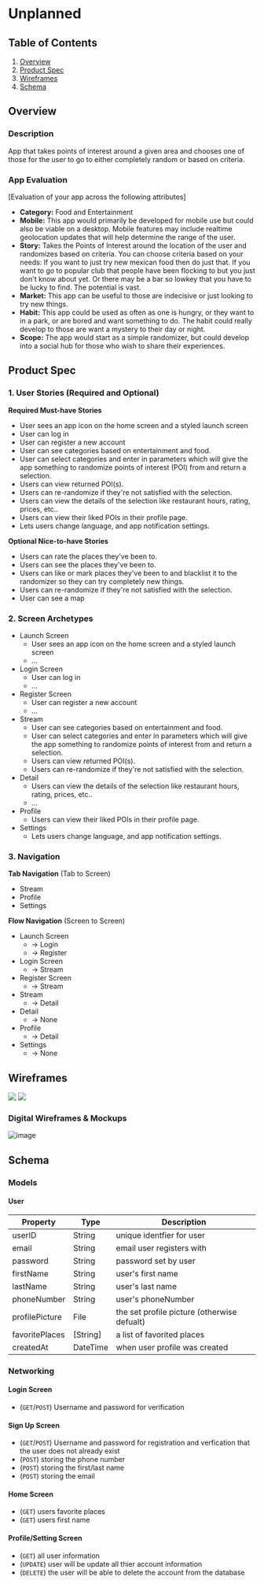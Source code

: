 # Unplanned

## Table of Contents
1. [Overview](#Overview)
1. [Product Spec](#Product-Spec)
1. [Wireframes](#Wireframes)
2. [Schema](#Schema)

## Overview[]()
### Description
App that takes points of interest around a given area and chooses one of those for the user to go to either completely random or based on criteria. 

### App Evaluation
[Evaluation of your app across the following attributes]
- **Category:** Food and Entertainment
- **Mobile:** This app would primarily be developed for mobile use but could also be viable on a desktop. Mobile features may include realtime geolocation updates that will help determine the range of the user. 
- **Story:** Takes the Points of Interest around the location of the user and randomizes based on criteria. You can choose criteria based on your needs: If you want to just try new mexican food then do just that. If you want to go to popular club that people have been flocking to but you just don't know about yet. Or there may be a bar so lowkey that you have to be lucky to find. The potential is vast. 
- **Market:** This app can be useful to those are indecisive or just looking to try new things. 
- **Habit:** This app could be used as often as one is hungry, or they want to in a park, or are bored and want something to do. The habit could really develop to those are want a mystery to their day or night.
- **Scope:** The app would start as a simple randomizer, but could develop into a social hub for those who wish to share their experiences. 

## Product Spec

### 1. User Stories (Required and Optional)

**Required Must-have Stories**
* User sees an app icon on the home screen and a styled launch screen
* User can log in 
* User can register a new account
* User can see categories based on entertainment and food. 
* User can select categories and enter in parameters which will give the app something to randomize points of interest (POI) from and return a selection. 
* Users can view returned POI(s).
* Users can re-randomize if they're not satisfied with the selection.
* Users can view the details of the selection like restaurant hours, rating, prices, etc..
* Users can view their liked POIs in their profile page. 
* Lets users change language, and app notification settings.


**Optional Nice-to-have Stories**

* Users can rate the places they've been to.
* Users can see the places they've been to. 
* Users can like or mark places they've been to and blacklist it to the randomizer so they can try completely new things.
* Users can re-randomize if they're not satisfied with the selection.
* User can see a map


### 2. Screen Archetypes

* Launch Screen
   * User sees an app icon on the home screen and a styled launch screen
   * ...
* Login Screen
   * User can log in 
   * ...
* Register Screen
   * User can register a new account
   * ...
* Stream
   * User can see categories based on entertainment and food. 
   * User can select categories and enter in parameters which will give the app something to randomize points of interest from and return a selection. 
   * Users can view returned POI(s).
   * Users can re-randomize if they're not satisfied with the selection.
* Detail
   * Users can view the details of the selection like restaurant hours, rating, prices, etc.. 
   * ...
* Profile
   * Users can view their liked POIs in their profile page. 
* Settings
   * Lets users change language, and app notification settings.

### 3. Navigation

**Tab Navigation** (Tab to Screen)

* Stream
* Profile
* Settings

**Flow Navigation** (Screen to Screen)

* Launch Screen
    *  -> Login 
    *  -> Register
* Login Screen
    *  -> Stream
* Register Screen
    *  -> Stream
* Stream
    *  -> Detail
* Detail
    *  -> None
* Profile
    *  -> Detail
* Settings
    *  -> None

## Wireframes
![](https://i.imgur.com/8TwAI5R.jpg)
![](https://i.imgur.com/5ySATm1.jpg)

### Digital Wireframes & Mockups
![image](https://user-images.githubusercontent.com/44373355/163105611-8cfbaaef-192e-4c03-9947-0fb39ffaf843.png)
## Schema 
### Models
#### User

   | Property      | Type     | Description |
   | ------------- | -------- | ------------|
   | userID      | String   | unique identfier for user |
   | email      | String   | email user registers with |
   | password   | String   | password set by user |
   | firstName  | String | user's first name |
   | lastName   | String     | user's last name |
   | phoneNumber    | String   | user's phoneNumber |
   | profilePicture | File   | the set profile picture (otherwise defualt) |
   | favoritePlaces    | [String]   | a list of favorited places |
   | createdAt     | DateTime | when user profile was created
### Networking
#### Login Screen
- (`GET`/`POST`) Username and password for verification
#### Sign Up Screen
- (`GET`/`POST`) Username and password for registration and verfication that the user does not already exist
- (`POST`) storing the phone number
- (`POST`) storing the first/last name
- (`POST`) storing the email
#### Home Screen
- (`GET`) users favorite places
- (`GET`) users first name
#### Profile/Setting Screen
- (`GET`) all user information
- (`UPDATE`) user will be update all thier account information
- (`DELETE`) the user will be able to delete the account from the database

